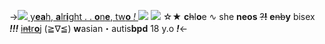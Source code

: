 ->[![](https://pixelbank.neocities.org/decome/insects/751be00a.gif) y**ea**h, **a**lr**i**ght . . **o**n**e**, tw**o** *!* ![](https://pixelbank.neocities.org/decome/decorative/725fa2c8.gif)](https://open.spotify.com/track/69xdFGM7SJkbDf77s0gJEl?si=oksaIVNfTUCGhGn7TB7xdw&context=spotify%3Asearch%3Arookie)
 ![](https://media.discordapp.net/attachments/1012559729106624564/1053053406857678891/image0.jpg)
☆★ **c**~~h~~l**o**e ∿ she **neos** ~~?**!**~~
**e**~~nb~~**y** bisex ***!!!*** [i~~nt~~r**o**j](https://rentry.co/chloect) (≧∇≦)
**w**asian・autis**bpd** 18 y.o ***!***<-